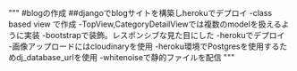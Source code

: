"""
#blogの作成
##djangoでblogサイトを構築しherokuでデプロイ
-class based view で作成
-TopView,CategoryDetailViewでは複数のmodelを扱えるように実装
-bootstrapで装飾。レスポンシブな見た目にした
-herokuでデプロイ
-画像アップロードにはcloudinaryを使用
-heroku環境でPostgresを使用するためdj_database_urlを使用
-whitenoiseで静的ファイルを配信
"""